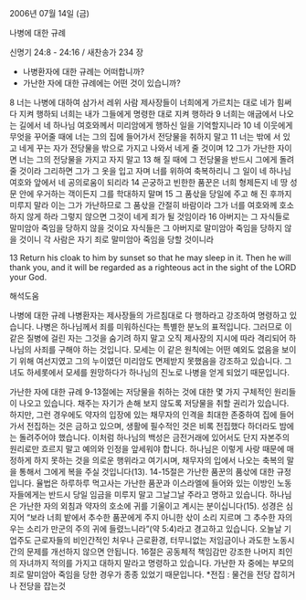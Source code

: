 2006년 07월 14일 (금)

나병에 대한 규례



신명기 24:8 - 24:16 / 새찬송가 234 장


- 나병환자에 대한 규례는 어떠합니까? 
- 가난한 자에 대한 규례에는 어떤 것이 있습니까? 

8 너는 나병에 대하여 삼가서 레위 사람 제사장들이 너희에게 가르치는 대로 네가 힘써 다 지켜 행하되 너희는 내가 그들에게 명령한 대로 지켜 행하라 9 너희는 애굽에서 나오는 길에서 네 하나님 여호와께서 미리암에게 행하신 일을 기억할지니라 10 네 이웃에게 무엇을 꾸어줄 때에 너는 그의 집에 들어가서 전당물을 취하지 말고 11 너는 밖에 서 있고 네게 꾸는 자가 전당물을 밖으로 가지고 나와서 네게 줄 것이며 12 그가 가난한 자이면 너는 그의 전당물을 가지고 자지 말고 13 해 질 때에 그 전당물을 반드시 그에게 돌려줄 것이라 그리하면 그가 그 옷을 입고 자며 너를 위하여 축복하리니 그 일이 네 하나님 여호와 앞에서 네 공의로움이 되리라 14 곤궁하고 빈한한 품꾼은 너희 형제든지 네 땅 성문 안에 우거하는 객이든지 그를 학대하지 말며 15 그 품삯을 당일에 주고 해 진 후까지 미루지 말라 이는 그가 가난하므로 그 품삯을 간절히 바람이라 그가 너를 여호와께 호소하지 않게 하라 그렇지 않으면 그것이 네게 죄가 될 것임이라 16 아버지는 그 자식들로 말미암아 죽임을 당하지 않을 것이요 자식들은 그 아버지로 말미암아 죽임을 당하지 않을 것이니 각 사람은 자기 죄로 말미암아 죽임을 당할 것이니라

13  Return his cloak to him by sunset so that he may sleep in it. Then he will thank you, and it will be regarded as a righteous act in the sight of the LORD your God.

해석도움





나병에 대한 규례  나병환자는 제사장들의 가르침대로 다 행하라고 강조하여 명령하고 있습니다. 나병은 하나님께서 죄를 미워하신다는 특별한 분노의 표적입니다. 그러므로 이 같은 질병에 걸린 자는 그것을 숨기려 하지 말고 오직 제사장의 지시에 따라 격리되어 하나님의 사죄를 구해야 하는 것입니다. 모세는 이 같은 원칙에는 어떤 예외도 없음을 보이기 위해 여선지였고 그의 누이였던 미리암도 면제받지 못했음을 강조하고 있습니다. 그녀도 하세롯에서 모세를 원망하다가 하나님의 진노로 나병을 얻게 되었기 때문입니다. 

가난한 자에 대한 규례  9-13절에는 저당물을 취하는 것에 대한 몇 가지 구체적인 원리들이 나오고 있습니다. 채주는 자기가 손해 보지 않도록 저당물을 취할 권리가 있습니다. 하지만, 그런 경우에도 약자의 입장에 있는 채무자의 인격을 최대한 존중하여 집에 들어가서 전집하는 것은 금하고 있으며, 생활에 필수적인 것은 비록 전집했다 하더라도 밤에는 돌려주어야 했습니다. 이처럼 하나님의 백성은 금전거래에 있어서도 단지 자본주의 원리로만 흐르지 말고 예의와 인정을 앞세워야 합니다. 하나님은 이렇게 사랑 때문에 매정하게 하지 못하는 것을 의로운 행위라고 여기시며, 채무자의 입에서 나오는 축복의 말을 통해서 그에게 복을 주실 것입니다(13). 14-15절은 가난한 품꾼의 품삯에 대한 규정입니다. 율법은 하루하루 먹고사는 가난한 품꾼과 이스라엘에 들어와 있는 이방인 노동자들에게는 반드시 당일 임금을 미루지 말고 그날그날 주라고 명하고 있습니다. 하나님은 가난한 자의 외침과 약자의 호소에 귀를 기울이고 계시는 분이십니다(15). 성경은 심지어 “보라 너희 밭에서 추수한 품꾼에게 주지 아니한 삯이 소리 지르며 그 추수한 자의 우는 소리가 만군의 주의 귀에 들렸느니라”(약 5:4)라고 경고하고 있습니다. 오늘날 기업주도 근로자들의 비인간적인 처우나 근로환경, 터무니없는 저임금이나 과도한 노동시간의 문제를 개선하지 않으면 안됩니다. 16절은 공동체적 책임감만 강조한 나머지 죄인의 자녀까지 적의를 가지고 대하지 말라고 명령하고 있습니다. 가난한 자 중에는 부모의 죄로 말미암아 죽임을 당한 경우가 종종 있었기 때문입니다. 
*전집 : 물건을 전당 잡히거나 전당을 잡는것